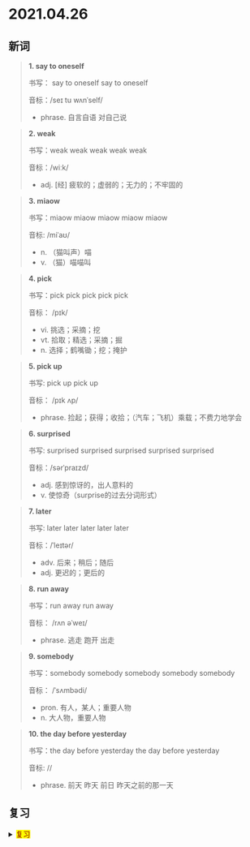 # 2021.04.26

## 新词


> **1. say to oneself**
>
> 书写： say to oneself say to oneself
>
> 音标：/seɪ tu wʌnˈself/
>
> - phrase. 自言自语 对自己说



> **2. weak**
>
> 书写：weak weak weak weak weak
>
> 音标：/wiːk/
>
> - adj. [经] 疲软的；虚弱的；无力的；不牢固的




> **3. miaow**
>
> 书写：miaow miaow miaow miaow miaow
>
> 音标: /miˈaʊ/
>
> - n. （猫叫声）喵
> - v. （猫）喵喵叫


> **4. pick**
>
> 书写：pick pick pick pick pick
>
> 音标：  /pɪk/
>
> - vi. 挑选；采摘；挖
> - vt. 拾取；精选；采摘；掘
> - n. 选择；鹤嘴锄；挖；掩护




> **5. pick up**
>
> 书写: pick up pick up
>
> 音标：  /pɪk ʌp/
>
> - phrase. 捡起；获得；收拾；（汽车；飞机）乘载；不费力地学会





> **6. surprised**
>
> 书写: surprised surprised surprised surprised surprised
>
> 音标：/sərˈpraɪzd/
>
> - adj. 感到惊讶的，出人意料的
> - v. 使惊奇（surprise的过去分词形式）


> **7. later**
>
> 书写: later  later later later later 
>
> 音标：/ˈleɪtər/
>
> - adv. 后来；稍后；随后
> - adj. 更迟的；更后的



> **8. run away**
>
> 书写：run away  run away
>
> 音标： /rʌn əˈweɪ/
>
> - phrase. 逃走 跑开 出走



> **9. somebody**
>
> 书写：somebody somebody somebody somebody somebody
>
> 音标： /ˈsʌmbədi/
> 
> - pron. 有人，某人；重要人物
> - n. 大人物，重要人物




> **10. the day before yesterday**
> 
> 书写：the day before yesterday the day before yesterday
>
> 音标: //
>
> - phrase. 前天 昨天 前日 昨天之前的那一天


## 复习

<details> 
  <summary><mark><font color=darkred>复习</font></mark></summary>
  <br/>group group 群组；组；类；集体；团队；
  <br/>balcony balcony 阳台；包厢；
  <br/>volunteer volunteer 志愿者；志愿；
  <br/>carefully carefully 小心翼翼的；仔细地；
  <br/>quickly quickly 迅速地；快速地；马上；立刻；
  <br/>flat flat 公寓；套房；扁平的；平坦的；
  <br/>whisper whisper 低语；耳语；
  <br/>suddenly suddenly 突然；忽然；猛然；
  <br/>himself himself 他自己
  <br/>worry about 为...担心；
  <br/>search search 检索；查询；搜寻；
  <br/>by train 乘火车；
  <br/>fact fact 事实；真实；真相；
  <br/>soon soon 不久；很快；
  <br/>sea sea 海洋；
  <br/>help someone with something 帮某人做某事；
  <br/>strange strange 奇怪的；奇特的；异常的；陌生的；不熟悉的；
  <br/>own own 自己的；拥有的；
  <br/>bridge bridge 桥；桥牌；
  <br/>manager manager 经理；经纪人；
  <br/>sound sound 声音；音响；听起来;
  <br/>happen happen 发生；
  <br/>bush bush 灌木；矮树；
  <br/>dining room 餐厅；饭厅；
  <br/>notice notice 通告；留心；通知；注意；
  <br/>by bus 坐公交；
  <br/>wonder wonder 惊奇；惊异；奇迹；奇事
  <br/>leave leave 离开；出发；
  <br/>everything everything 每一件事；一切；
  <br/>reply reply 回答；答复；
  <br/>fridge fridge 冰箱；

</details> 
